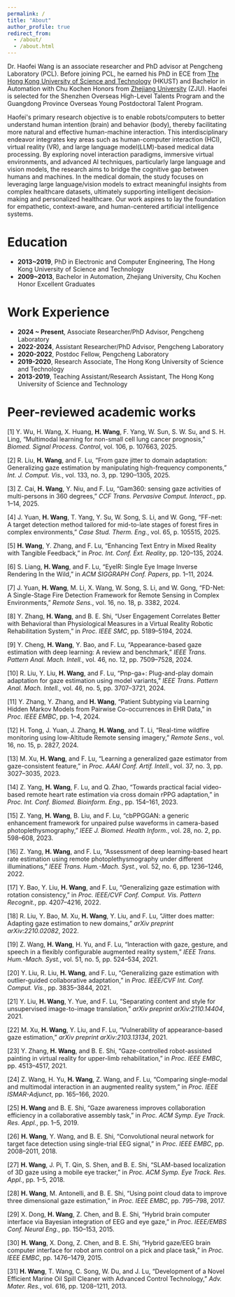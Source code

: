 ```yaml
---
permalink: /
title: "About"
author_profile: true
redirect_from: 
  - /about/
  - /about.html
---
```


Dr. Haofei Wang is an associate researcher and PhD advisor at Pengcheng Laboratory (PCL). Before joining PCL, he earned his PhD in ECE from [The Hong Kong University of Science and Technology](https://www.ust.hk) (HKUST) and Bachelor in Automation with Chu Kochen Honors from [Zhejiang University](https://www.zju.edu.cn) (ZJU). Haofei is selected for the Shenzhen Overseas High-Level Talents Program and the Guangdong Province Overseas Young Postdoctoral Talent Program.

Haofei's primary research objective is to enable robots/computers to better understand human intention (brain) and behavior (body), thereby facilitating more natural and effective human-machine interaction. This interdisciplinary endeavor integrates key areas such as human-computer interaction (HCI), virtual reality (VR), and large language model(LLM)-based medical data processing. By exploring novel interaction paradigms, immersive virtual environments, and advanced AI techniques, particularly large language and vision models, the research aims to bridge the cognitive gap between humans and machines. In the medical domain, the study focuses on leveraging large language/vision models to extract meaningful insights from complex healthcare datasets, ultimately supporting intelligent decision-making and personalized healthcare. Our work aspires to lay the foundation for empathetic, context-aware, and human-centered artificial intelligence systems.

Education
======
* **2013~2019**, PhD in Electronic and Computer Engineering, The Hong Kong University of Science and Technology
* **2009~2013**, Bachelor in Automation, Zhejiang University, Chu Kochen Honor Excellent Graduates

Work Experience
======
* **2024 ~ Present**, Associate Researcher/PhD Advisor, Pengcheng Laboratory
* **2022-2024**, Assistant Researcher/PhD Advisor, Pengcheng Laboratory
* **2020-2022**, Postdoc Fellow, Pengcheng Laboratory
* **2019-2020**, Research Associate, The Hong Kong University of Science and Technology
* **2013-2019**, Teaching Assistant/Research Assistant, The Hong Kong University of Science and Technology

Peer-reviewed academic works
======
[1] Y. Wu, H. Wang, X. Huang, **H. Wang**, F. Yang, W. Sun, S. W. Su, and S. H. Ling, “Multimodal learning for non-small cell lung cancer prognosis,” *Biomed. Signal Process. Control*, vol. 106, p. 107663, 2025.

[2] R. Liu, **H. Wang**, and F. Lu, “From gaze jitter to domain adaptation: Generalizing gaze estimation by manipulating high-frequency components,” *Int. J. Comput. Vis.*, vol. 133, no. 3, pp. 1290–1305, 2025.

[3] Z. Cai, **H. Wang**, Y. Niu, and F. Lu, “Gam360: sensing gaze activities of multi-persons in 360 degrees,” *CCF Trans. Pervasive Comput. Interact.*, pp. 1–14, 2025.

[4] J. Yuan, **H. Wang**, T. Yang, Y. Su, W. Song, S. Li, and W. Gong, “FF-net: A target detection method tailored for mid-to-late stages of forest fires in complex environments,” *Case Stud. Therm. Eng.*, vol. 65, p. 105515, 2025.

[5] **H. Wang**, Y. Zhang, and F. Lu, “Enhancing Text Entry in Mixed Reality with Tangible Feedback,” in *Proc. Int. Conf. Ext. Reality*, pp. 120–135, 2024.

[6] S. Liang, **H. Wang**, and F. Lu, “EyeIR: Single Eye Image Inverse Rendering In the Wild,” in *ACM SIGGRAPH Conf. Papers*, pp. 1–11, 2024.

[7] J. Yuan, **H. Wang**, M. Li, X. Wang, W. Song, S. Li, and W. Gong, “FD-Net: A Single-Stage Fire Detection Framework for Remote Sensing in Complex Environments,” *Remote Sens.*, vol. 16, no. 18, p. 3382, 2024.

[8] Y. Zhang, **H. Wang**, and B. E. Shi, “User Engagement Correlates Better with Behavioral than Physiological Measures in a Virtual Reality Robotic Rehabilitation System,” in *Proc. IEEE SMC*, pp. 5189–5194, 2024.

[9] Y. Cheng, **H. Wang**, Y. Bao, and F. Lu, “Appearance-based gaze estimation with deep learning: A review and benchmark,” *IEEE Trans. Pattern Anal. Mach. Intell.*, vol. 46, no. 12, pp. 7509–7528, 2024.

[10] R. Liu, Y. Liu, **H. Wang**, and F. Lu, “Pnp-ga+: Plug-and-play domain adaptation for gaze estimation using model variants,” *IEEE Trans. Pattern Anal. Mach. Intell.*, vol. 46, no. 5, pp. 3707–3721, 2024.

[11] Y. Zhang, Y. Zhang, and **H. Wang**, “Patient Subtyping via Learning Hidden Markov Models from Pairwise Co-occurrences in EHR Data,” in *Proc. IEEE EMBC*, pp. 1–4, 2024.

[12] H. Tong, J. Yuan, J. Zhang, **H. Wang**, and T. Li, “Real-time wildfire monitoring using low-Altitude Remote sensing imagery,” *Remote Sens.*, vol. 16, no. 15, p. 2827, 2024.

[13] M. Xu, **H. Wang**, and F. Lu, “Learning a generalized gaze estimator from gaze-consistent feature,” in *Proc. AAAI Conf. Artif. Intell.*, vol. 37, no. 3, pp. 3027–3035, 2023.

[14] Z. Yang, **H. Wang**, F. Lu, and Q. Zhao, “Towards practical facial video-based remote heart rate estimation via cross domain rPPG adaptation,” in *Proc. Int. Conf. Biomed. Bioinform. Eng.*, pp. 154–161, 2023.

[15] Z. Yang, **H. Wang**, B. Liu, and F. Lu, “cbPPGGAN: a generic enhancement framework for unpaired pulse waveforms in camera-based photoplethysmography,” *IEEE J. Biomed. Health Inform.*, vol. 28, no. 2, pp. 598–608, 2023.

[16] Z. Yang, **H. Wang**, and F. Lu, “Assessment of deep learning-based heart rate estimation using remote photoplethysmography under different illuminations,” *IEEE Trans. Hum.-Mach. Syst.*, vol. 52, no. 6, pp. 1236–1246, 2022.

[17] Y. Bao, Y. Liu, **H. Wang**, and F. Lu, “Generalizing gaze estimation with rotation consistency,” in *Proc. IEEE/CVF Conf. Comput. Vis. Pattern Recognit.*, pp. 4207–4216, 2022.

[18] R. Liu, Y. Bao, M. Xu, **H. Wang**, Y. Liu, and F. Lu, “Jitter does matter: Adapting gaze estimation to new domains,” *arXiv preprint arXiv:2210.02082*, 2022.

[19] Z. Wang, **H. Wang**, H. Yu, and F. Lu, “Interaction with gaze, gesture, and speech in a flexibly configurable augmented reality system,” *IEEE Trans. Hum.-Mach. Syst.*, vol. 51, no. 5, pp. 524–534, 2021.

[20] Y. Liu, R. Liu, **H. Wang**, and F. Lu, “Generalizing gaze estimation with outlier-guided collaborative adaptation,” in *Proc. IEEE/CVF Int. Conf. Comput. Vis.*, pp. 3835–3844, 2021.

[21] Y. Liu, **H. Wang**, Y. Yue, and F. Lu, “Separating content and style for unsupervised image-to-image translation,” *arXiv preprint arXiv:2110.14404*, 2021.

[22] M. Xu, **H. Wang**, Y. Liu, and F. Lu, “Vulnerability of appearance-based gaze estimation,” *arXiv preprint arXiv:2103.13134*, 2021.

[23] Y. Zhang, **H. Wang**, and B. E. Shi, “Gaze-controlled robot-assisted painting in virtual reality for upper-limb rehabilitation,” in *Proc. IEEE EMBC*, pp. 4513–4517, 2021.

[24] Z. Wang, H. Yu, **H. Wang**, Z. Wang, and F. Lu, “Comparing single-modal and multimodal interaction in an augmented reality system,” in *Proc. IEEE ISMAR-Adjunct*, pp. 165–166, 2020.

[25] **H. Wang** and B. E. Shi, “Gaze awareness improves collaboration efficiency in a collaborative assembly task,” in *Proc. ACM Symp. Eye Track. Res. Appl.*, pp. 1–5, 2019.

[26] **H. Wang**, Y. Wang, and B. E. Shi, “Convolutional neural network for target face detection using single-trial EEG signal,” in *Proc. IEEE EMBC*, pp. 2008–2011, 2018.

[27] **H. Wang**, J. Pi, T. Qin, S. Shen, and B. E. Shi, “SLAM-based localization of 3D gaze using a mobile eye tracker,” in *Proc. ACM Symp. Eye Track. Res. Appl.*, pp. 1–5, 2018.

[28] **H. Wang**, M. Antonelli, and B. E. Shi, “Using point cloud data to improve three dimensional gaze estimation,” in *Proc. IEEE EMBC*, pp. 795–798, 2017.

[29] X. Dong, **H. Wang**, Z. Chen, and B. E. Shi, “Hybrid brain computer interface via Bayesian integration of EEG and eye gaze,” in *Proc. IEEE/EMBS Conf. Neural Eng.*, pp. 150–153, 2015.

[30] **H. Wang**, X. Dong, Z. Chen, and B. E. Shi, “Hybrid gaze/EEG brain computer interface for robot arm control on a pick and place task,” in *Proc. IEEE EMBC*, pp. 1476–1479, 2015.

[31] **H. Wang**, T. Wang, C. Song, W. Du, and J. Lu, “Development of a Novel Efficient Marine Oil Spill Cleaner with Advanced Control Technology,” *Adv. Mater. Res.*, vol. 616, pp. 1208–1211, 2013.


